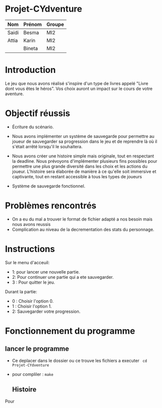 # Projet-CYdventure
| Nom             | Prénom | Groupe|
|---              |---     |---    |
| Saidi           | Besma  | MI2   |
| Attia           | Karin  | MI2   |
|                 |Bineta  | MI2   |

# Introduction
Le jeu que nous avons réalisé s'inspire d'un type de livres appelé "Livre dont vous êtes le héros". Vos choix auront un impact sur le cours de votre aventure. 

# Objectif réussis

- Écriture du scénario.

- Nous avons implémenter un système de sauvegarde pour permettre au joueur de sauvegarder sa progression dans le jeu et de reprendre là où il s'était arrêté lorsqu'il le souhaitera.

- Nous avons créer une histoire simple mais originale, tout en respectant la deadline. Nous prévoyons d'implémenter plusieurs fins possibles pour permettre une plus grande diversité dans les choix et les actions du joueur. L'histoire sera élaborée de manière à ce qu'elle soit immersive et captivante, tout en restant accessible à tous les types de joueurs

- Système de sauvegarde fonctionnel.
# Problèmes rencontrés
- On a eu du mal a trouver le format de fichier adapté a nos besoin mais nous avons reussis
- Complication au niveau de la decrementation des stats du personnage.


# Instructions
Sur le menu d'acceuil:

- 1: pour lancer une nouvelle partie.
- 2: Pour continuer une partie qui a ete sauvegarder.
- 3 : Pour quitter le jeu.

Durant la partie:

- 0 : Choisir l'option 0.
- 1 : Choisir l'option 1.
- 2: Sauvegarder votre progression.

# Fonctionnement du programme
 ## lancer le programme 
- Ce deplacer dans le dossier ou ce trouve les fichiers a executer  ``` cd Projet-CYdventure```
- pour compliler : ```make```

  ## Histoire
Pour
